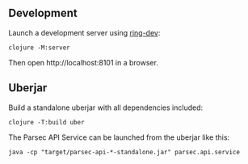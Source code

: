 

## Development

Launch a development server using [ring-dev](https://github.com/mtkp/ring-dev):

```
clojure -M:server
```

Then open http://localhost:8101 in a browser.

## Uberjar

Build a standalone uberjar with all dependencies included:

```
clojure -T:build uber
```

The Parsec API Service can be launched from the uberjar like this:

```
java -cp "target/parsec-api-*-standalone.jar" parsec.api.service
```